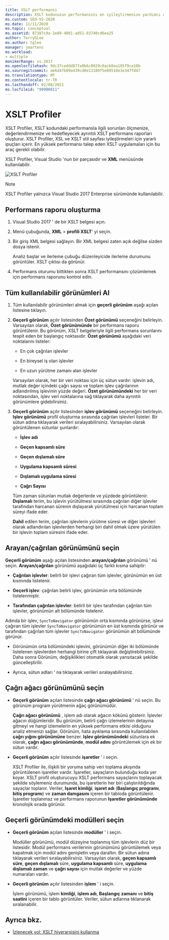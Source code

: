 ```yaml
---
title: XSLT performansı
description: XSLT kodunuzun performansını en iyileştirmenize yardımcı olmak üzere ayrıntılı XSLT performans raporları oluşturan Visual Studio 'daki XSLT Profiler hakkında bilgi edinin.
ms.custom: SEO-VS-2020
ms.date: 11/11/2020
ms.topic: conceptual
ms.assetid: 87387c9a-2e89-4801-ad51-83740cd6ea25
author: TerryGLee
ms.author: tglee
manager: jmartens
ms.workload:
- multiple
monikerRange: vs-2017
ms.openlocfilehash: 9dc37ceddd87fa0b6c8029c0acb8ea195f9ce10b
ms.sourcegitcommit: ae6d47b09a439cd0e13180f5e89510e3e347fd47
ms.translationtype: MT
ms.contentlocale: tr-TR
ms.lasthandoff: 02/08/2021
ms.locfileid: "99900811"
---
```

# <a name="the-xslt-profiler"></a>XSLT Profiler

XSLT Profiler, XSLT kodundaki performansla ilgili sorunları ölçmenize, değerlendirmenize ve hedefleyecek ayrıntılı XSLT performans raporları oluşturur. XSLT Profiler, XSL ve XSLT stil sayfası iyileştirmeleri için yararlı ipuçları içerir. En yüksek performansı talep eden XSLT uygulamaları için bu araç gerekli olabilir.

XSLT Profiler, Visual Studio 'nun bir parçasıdır ve **XML** menüsünde kullanılabilir.

![XSLT Profiler](../xml-tools/media/profile-xslt-menu.png "Visual Studio 2017 ' de XML menü öğelerinin ekran görüntüsü")

> [!NOTE]
> XSLT Profiler yalnızca Visual Studio 2017 Enterprise sürümünde kullanılabilir.

## <a name="create-a-performance-report"></a>Performans raporu oluşturma

1. Visual Studio 2017 ' de bir XSLT belgesi açın.

2. Menü çubuğunda, **XML**  >  **profili XSLT**' yi seçin.

3. Bir giriş XML belgesi sağlayın. Bir XML belgesi zaten açık değilse sizden dosya istenir.

   Analiz başlar ve ilerleme çubuğu düzenleyicide ilerleme durumunu görüntüler. XSLT çıktısı da görünür.

4. Performans oturumu bittikten sonra XSLT performansını çözümlemek için performans raporunu kontrol edin.

## <a name="get-all-available-views"></a>Tüm kullanılabilir görünümleri Al

1. Tüm kullanılabilir görünümleri almak için **geçerli görünüm** aşağı açılan listesine tıklayın.

2. **Geçerli görünüm** açılır listesinden **Özet görünümü** seçeneğini belirleyin. Varsayılan olarak, **Özet görünümünde** bir performans raporu görüntülenir. Bu görünüm, XSLT belgeleriyle ilgili performans sorunlarını tespit eden bir başlangıç noktasıdır. **Özet görünümü** aşağıdaki veri noktalarını listeler:

   - En çok çağrılan işlevler

   - En bireysel iş olan işlevler

   - En uzun yürütme zamanı alan işlevler

   Varsayılan olarak, her bir veri noktası için üç sütun vardır: işlevin adı, mutlak değer içindeki çağrı sayısı ve toplam işlev çağrılarının adlandırılmış işlevinin yüzde değeri. **Özet görünümündeki** her bir veri noktasından, işlev veri noktalarına sağ tıklayarak daha ayrıntılı görünümlere gidebilirsiniz.

3. **Geçerli görünüm** açılır listesinden **işlev görünümü** seçeneğini belirleyin. **Işlev görünümü** profil oluşturma sırasında çağrılan işlevleri listeler. Bir sütun adına tıklayarak verileri sıralayabilirsiniz. Varsayılan olarak görüntülenen sütunlar şunlardır:

    - **İşlev adı**

    - **Geçen kapsamlı süre**

    - **Geçen dışlamalı süre**

    - **Uygulama kapsamlı süresi**

    - **Dışlamalı uygulama süresi**

    - **Çağrı Sayısı**

   Tüm zaman sütunları mutlak değerlerde ve yüzdede görüntülenir. **Dışlamalı** terim, bu işlevin yürütülmesi sırasında çağrılan diğer işlevler tarafından harcanan sürenin dışlayarak yürütülmesi için harcanan toplam süreyi ifade eder.

   **Dahil** edilen terim, çağrılan işlevlerin yürütme süresi ve diğer işlevleri olarak adlandırılan işlevlerden herhangi biri dahil olmak üzere yürütülen bir işlevin toplam süresini ifade eder.

## <a name="select-callercallee-view"></a>Arayan/çağrılan görünümünü seçin

**Geçerli görünüm** aşağı açılan listesinden **arayan/çağrılan** görünümü ' nü seçin. **Arayan/çağrılan** görünümü aşağıdaki üç farklı kısma sahiptir:

- **Çağrılan işlevler**: belirli bir işlevi çağıran tüm işlevler, görünümün en üst kısmında listelenir.

- **Geçerli işlev**: çağrılan belirli işlev, görünümün orta bölümünde listelenmiştir.

- **Tarafından çağrılan işlevler**: belirli bir işlev tarafından çağrılan tüm işlevler, görünümün alt bölümünde listelenir.

Adında bir işlev, `SyncToNavigator` görünümün orta kısmında görünürse, işlevi çağıran tüm işlevler `SyncToNavigator` görünümün en üst kısmında görünür ve tarafından çağrılan tüm işlevler `SyncToNavigator` görünümün alt bölümünde görünür.

- Görünümün orta bölümündeki işlevini, görünümün diğer iki bölümünde listelenen işlevlerden herhangi birine çift tıklayarak değiştirebilirsiniz. Daha sonra Görünüm, değişiklikleri otomatik olarak yansıtacak şekilde güncelleştirilir.

- Ayrıca, sütun adları ' na tıklayarak verileri sıralayabilirsiniz.

## <a name="select-call-tree-view"></a>Çağrı ağacı görünümünü seçin

- **Geçerli görünüm** açılan listesinde **çağrı ağacı görünümü** ' nü seçin. Bu görünüm program yürütmenin ağaç görünümüdür.

   **Çağrı ağacı görünümü** , işlem adı olarak ağacın kökünü gösterir. İşlevler ağacın düğümleridir. Bu görünüm, belirli çağrı izlemelerinin detayına gitmeyi ve hangi izlemelerin en yüksek performans etkisi olduğunu analiz etmenizi sağlar. Görünüm, hata ayıklama sırasında kullanılabilen **çağrı yığını görünümüne** benzer. **Işlev görünümündeki** sütunlara ek olarak, **çağrı ağacı görünümünde**, **modül adını** görüntülemek için ek bir sütun vardır.

- **Geçerli görünüm** açılır listesinde **işaretler** ' i seçin.

   XSLT Profiler ile, ilişkili bir yoruma sahip veri toplama akışında görüntülenen işaretler vardır. İşaretler, sayaçların bulunduğu koda yer koyar. XSLT profil oluşturucuyu XSLT performans sayaçlarını toplayacak şekilde söylemeniz durumunda, bu işaretlerin her biri çalıştırıldığında sayaçlar toplanır. Veriler, **Işaret kimliği**, **işaret adı** (**Başlangıç programı**, **bitiş programı**) ve **zaman damgasını** içeren bir tabloda görüntülenir. İşaretler toplanmaz ve performans raporunun **Işaretler görünümünde** kronolojik sırada görünür.

## <a name="select-modules-in-the-current-view"></a>Geçerli görünümdeki modülleri seçin

- **Geçerli görünüm** açılan listesinde **modüller** ' i seçin.

   Modüller görünümü, modül düzeyine toplanmış tüm işlevlerin düz bir listesidir. Modül performans verilerinin görünümünü görüntülemek veya kapatmak için modül adını genişletin veya daraltın. Bir sütun adına tıklayarak verileri sıralayabilirsiniz. Varsayılan olarak, **geçen kapsamlı süre**, **geçen dışlamalı** süre, **uygulama kapsamlı** süre, **uygulama dışlamalı zaman** ve **çağrı sayısı** için mutlak değerler ve yüzde numaraları vardır.

- **Geçerli görünüm** açılır listesinden **işlem** ' i seçin.

   İşlem görünümü, işlem **kimliği**, **işlem adı**, **Başlangıç zamanı** ve **bitiş saatini** içeren bir tablo görüntüler. Veriler, sütun adlarına tıklanarak sıralanabilir.

## <a name="see-also"></a>Ayrıca bkz.

- [İzlenecek yol: XSLT hiyerarşisini kullanma](../xml-tools/walkthrough-using-xslt-hierarchy.md)
